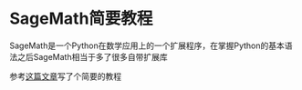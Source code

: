 # SageMath简要教程

SageMath是一个Python在数学应用上的一个扩展程序，在掌握Python的基本语法之后SageMath相当于多了很多自带扩展库

参考[这篇文章](https://github.com/tl2cents/SageMathTutorial)写了个简要的教程